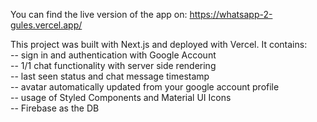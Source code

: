 You can find the live version of the app on: https://whatsapp-2-gules.vercel.app/ 

This project was built with Next.js and deployed with Vercel. 
It contains: </br>
-- sign in and authentication with Google Account </br>
-- 1/1 chat functionality with server side rendering </br>
-- last seen status and chat message timestamp </br>
-- avatar automatically updated from your google account profile </br>
-- usage of Styled Components and Material UI Icons </br>
-- Firebase as the DB 
